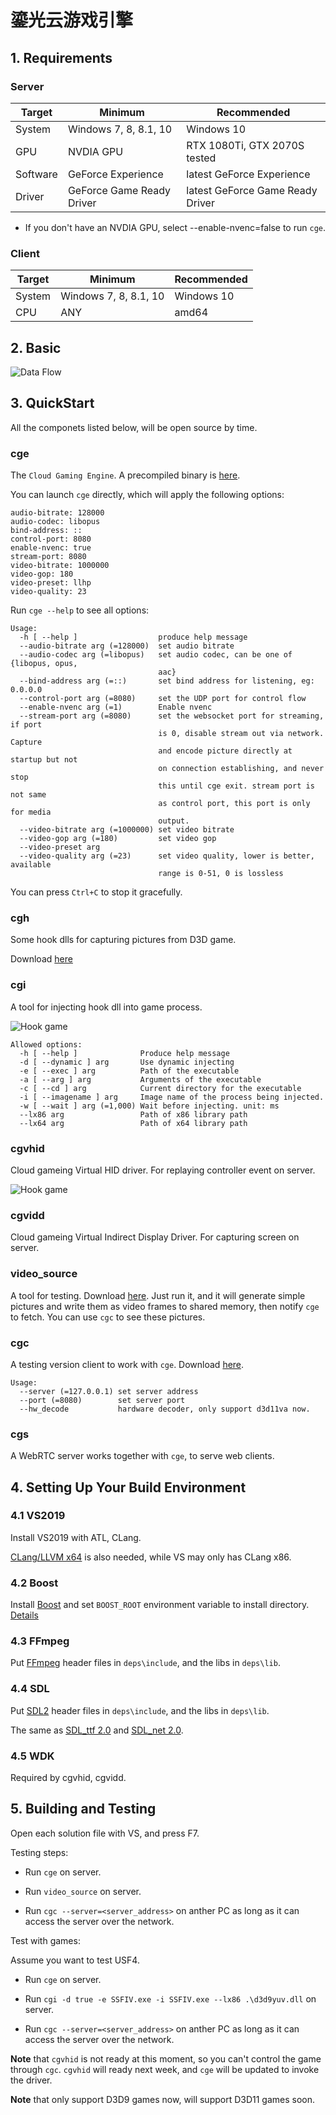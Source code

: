 # 鎏光云游戏引擎

## 1. Requirements

### Server

| Target | Minimum | Recommended |
| --- | --- | --- |
| System | Windows 7, 8, 8.1, 10 | Windows 10 |
| GPU | NVDIA GPU | RTX 1080Ti, GTX 2070S tested |
| Software | GeForce Experience | latest GeForce Experience |
| Driver | GeForce Game Ready Driver | latest GeForce Game Ready Driver |

* If you don't have an NVDIA GPU, select --enable-nvenc=false to run `cge`.

### Client

| Target | Minimum | Recommended |
| --- | --- | --- |
| System | Windows 7, 8, 8.1, 10 | Windows 10 |
| CPU | ANY | amd64 |

## 2. Basic

![Data Flow](doc/cg.png)

## 3. QuickStart

All the componets listed below, will be open source by time.

### cge

The `Cloud Gaming Engine`. A precompiled binary is [here](https://ks3-cn-beijing.ksyun.com/liuguang/cge.7z).

You can launch `cge` directly, which will apply the following options:

```
audio-bitrate: 128000
audio-codec: libopus
bind-address: ::
control-port: 8080
enable-nvenc: true
stream-port: 8080
video-bitrate: 1000000
video-gop: 180
video-preset: llhp
video-quality: 23
```

Run `cge --help` to see all options:

```
Usage:
  -h [ --help ]                  produce help message
  --audio-bitrate arg (=128000)  set audio bitrate
  --audio-codec arg (=libopus)   set audio codec, can be one of {libopus, opus,
                                 aac}
  --bind-address arg (=::)       set bind address for listening, eg: 0.0.0.0
  --control-port arg (=8080)     set the UDP port for control flow
  --enable-nvenc arg (=1)        Enable nvenc
  --stream-port arg (=8080)      set the websocket port for streaming, if port
                                 is 0, disable stream out via network. Capture
                                 and encode picture directly at startup but not
                                 on connection establishing, and never stop
                                 this until cge exit. stream port is not same
                                 as control port, this port is only for media
                                 output.
  --video-bitrate arg (=1000000) set video bitrate
  --video-gop arg (=180)         set video gop
  --video-preset arg
  --video-quality arg (=23)      set video quality, lower is better, available
                                 range is 0-51, 0 is lossless
```

You can press `Ctrl+C` to stop it gracefully.

### cgh

Some hook dlls for capturing pictures from D3D game.

Download [here](https://ks3-cn-beijing.ksyun.com/liuguang/cgh.7z)

### cgi

A tool for injecting hook dll into game process.

![Hook game](doc/cgi.png)

```
Allowed options:
  -h [ --help ]              Produce help message
  -d [ --dynamic ] arg       Use dynamic injecting
  -e [ --exec ] arg          Path of the executable
  -a [ --arg ] arg           Arguments of the executable
  -c [ --cd ] arg            Current directory for the executable
  -i [ --imagename ] arg     Image name of the process being injected.
  -w [ --wait ] arg (=1,000) Wait before injecting. unit: ms
  --lx86 arg                 Path of x86 library path
  --lx64 arg                 Path of x64 library path
```

### cgvhid

Cloud gameing Virtual HID driver. For replaying controller event on server.

![Hook game](doc/cgvhid.png)

### cgvidd

Cloud gameing Virtual Indirect Display Driver. For capturing screen on server.

### video_source

A tool for testing. Download [here](https://ks3-cn-beijing.ksyun.com/liuguang/video_source.7z). Just run it, and it will generate simple pictures and write them as video frames to shared memory, then notify `cge` to fetch. You can use `cgc` to see these pictures.

### cgc

A testing version client to work with `cge`. Download [here](https://ks3-cn-beijing.ksyun.com/liuguang/cgc.7z).

```
Usage:
  --server (=127.0.0.1) set server address
  --port (=8080)        set server port
  --hw_decode           hardware decoder, only support d3d11va now.
```

### cgs

A WebRTC server works together with `cge`, to serve web clients.

## 4. Setting Up Your Build Environment

### 4.1 VS2019

Install VS2019 with ATL, CLang.

[CLang/LLVM x64](https://github.com/llvm/llvm-project/releases/download/llvmorg-11.0.0/LLVM-11.0.0-win64.exe) is also needed, while VS may only has CLang x86.

### 4.2 Boost

Install [Boost](https://www.boost.org/) and set `BOOST_ROOT` environment variable to install directory. [Details](https://blog.umu618.com/2020/09/11/umutech-boost-1-installation/)

### 4.3 FFmpeg

Put [FFmpeg](https://www.ffmpeg.org/download.html) header files in `deps\include`, and the libs in `deps\lib`.

### 4.4 SDL

Put [SDL2](https://www.libsdl.org/) header files in `deps\include`, and the libs in `deps\lib`.

The same as [SDL_ttf 2.0](https://www.libsdl.org/projects/SDL_ttf/) and [SDL_net 2.0](https://www.libsdl.org/projects/SDL_net/).

### 4.5 WDK

Required by cgvhid, cgvidd.

## 5. Building and Testing

Open each solution file with VS, and press F7.

Testing steps:

- Run `cge` on server.

- Run `video_source` on server.

- Run `cgc --server=<server_address>` on anther PC as long as it can access the server over the network.

Test with games:

Assume you want to test USF4.

- Run `cge` on server.

- Run `cgi -d true -e SSFIV.exe -i SSFIV.exe --lx86 .\d3d9yuv.dll` on server.

- Run `cgc --server=<server_address>` on anther PC as long as it can access the server over the network.

**Note** that `cgvhid` is not ready at this moment, so you can't control the game through `cgc`. `cgvhid` will ready next week, and `cge` will be updated to invoke the driver.

**Note** that only support D3D9 games now, will support D3D11 games soon.
